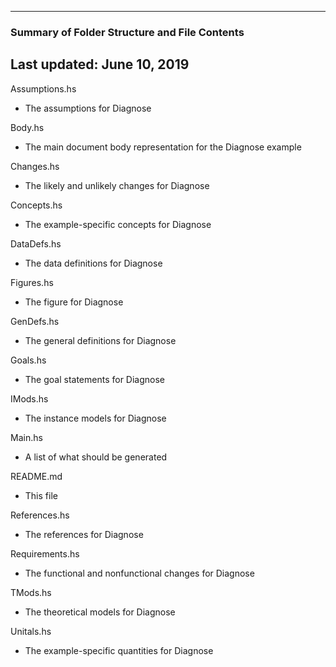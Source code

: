 --------------------------------------------------
### Summary of Folder Structure and File Contents
Last updated: June 10, 2019
--------------------------------------------------

Assumptions.hs
  - The assumptions for Diagnose

Body.hs
  - The main document body representation for the Diagnose example
  
Changes.hs
  - The likely and unlikely changes for Diagnose
  
Concepts.hs
  - The example-specific concepts for Diagnose
  
DataDefs.hs
  - The data definitions for Diagnose
  
Figures.hs
  - The figure for Diagnose
  
GenDefs.hs
  - The general definitions for Diagnose
  
Goals.hs
  - The goal statements for Diagnose

IMods.hs
  - The instance models for Diagnose

Main.hs
  - A list of what should be generated

README.md
  - This file

References.hs
  - The references for Diagnose
  
Requirements.hs
  - The functional and nonfunctional changes for Diagnose

TMods.hs
  - The theoretical models for Diagnose
  
Unitals.hs
  - The example-specific quantities for Diagnose
